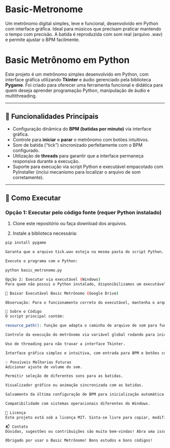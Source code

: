 # Basic-Metronome
Um metrônomo digital simples, leve e funcional, desenvolvido em Python com interface gráfica. Ideal para músicos que precisam praticar mantendo o tempo com precisão. A batida é reproduzida com som real (arquivo .wav) e permite ajustar o BPM facilmente.
# Basic Metrônomo em Python

Este projeto é um metrônomo simples desenvolvido em Python, com interface gráfica utilizando **Tkinter** e áudio gerenciado pela biblioteca **Pygame**. Foi criado para oferecer uma ferramenta funcional e didática para quem deseja aprender programação Python, manipulação de áudio e multithreading.

---

## 📌 Funcionalidades Principais

- Configuração dinâmica do **BPM (batidas por minuto)** via interface gráfica.
- Controle para **iniciar** e **parar** o metrônomo com botões intuitivos.
- Som de batida (“tick”) sincronizado perfeitamente com o BPM configurado.
- Utilização de **threads** para garantir que a interface permaneça responsiva durante a execução.
- Suporte para execução via script Python e executável empacotado com PyInstaller (inclui mecanismo para localizar o arquivo de som corretamente).

---

## 🎯 Como Executar

### Opção 1: Executar pelo código fonte (requer Python instalado)

1. Clone este repositório ou faça download dos arquivos.

2. Instale a biblioteca necessária:

```bash
pip install pygame

Garanta que o arquivo tick.wav esteja na mesma pasta do script Python.

Execute o programa com o Python:

python basic_metronomo.py

Opção 2: Executar via executável (Windows)
Para quem não possui o Python instalado, disponibilizamos um executável pronto para uso. Basta baixar, descompactar (se necessário) e executar:

🔗 Baixar Executável Basic Metrônomo (Google Drive)

Observação: Para o funcionamento correto do executável, mantenha o arquivo tick.wav na mesma pasta do .exe.

📝 Sobre o Código
O script principal contém:

resource_path(): função que adapta o caminho do arquivo de som para funcionar tanto em modo script quanto quando empacotado com PyInstaller.

Controle da execução do metrônomo via variável global rodando para iniciar/parar o loop de batidas.

Uso de threading para não travar a interface Tkinter.

Interface gráfica simples e intuitiva, com entrada para BPM e botões coloridos para iniciar e parar.

💡 Possíveis Melhorias Futuras
Adicionar ajuste de volume do som.

Permitir seleção de diferentes sons para as batidas.

Visualizador gráfico ou animação sincronizada com as batidas.

Salvamento da última configuração de BPM para inicialização automática.

Compatibilidade com sistemas operacionais diferentes do Windows.

📄 Licença
Este projeto está sob a licença MIT. Sinta-se livre para copiar, modificar e redistribuir.

📬 Contato
Dúvidas, sugestões ou contribuições são muito bem-vindas! Abra uma issue ou envie mensagem.

Obrigado por usar o Basic Metrônomo! Bons estudos e bons códigos!

